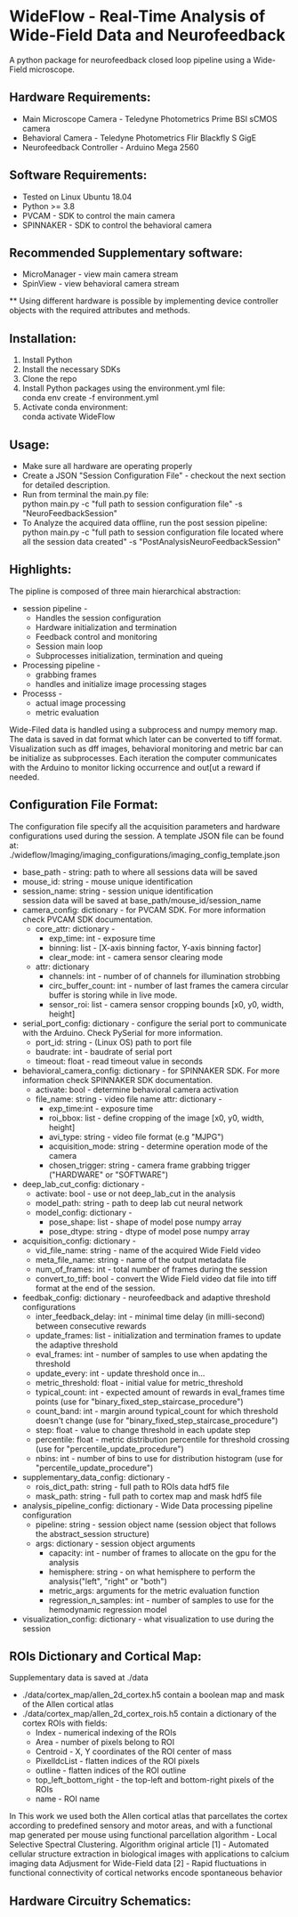 # WideFlow - Real-Time Analysis of Wide-Field Data and Neurofeedback
A python package for neurofeedback closed loop pipeline using a Wide-Field microscope.

## Hardware Requirements:
* Main Microscope Camera - Teledyne Photometrics Prime BSI sCMOS camera
* Behavioral Camera - Teledyne Photometrics Flir Blackfly S GigE
* Neurofeedback Controller - Arduino Mega 2560

## Software Requirements:
* Tested on Linux Ubuntu 18.04
* Python >= 3.8
* PVCAM - SDK to control the main camera
* SPINNAKER - SDK to control the behavioral camera

## Recommended Supplementary software:
* MicroManager - view main camera stream
* SpinView - view behavioral camera stream

** Using different hardware is possible by implementing device controller objects with the required attributes and methods.


## Installation:
1. Install Python
2. Install the necessary SDKs
3. Clone the repo
4. Install Python packages using the environment.yml file:<br />
	conda env create -f environment.yml
5. Activate conda environment:<br />
	conda activate WideFlow

## Usage:
* Make sure all hardware are operating properly
* Create a JSON "Session Configuration File" - checkout the next section for detailed description.
* Run from terminal the main.py file:<br />
python main.py -c "full path to session configuration file" -s "NeuroFeedbackSession"
* To Analyze the acquired data offline, run the post session pipeline:<br />
python main.py -c "full path to session configuration file located where all the session data created" -s "PostAnalysisNeuroFeedbackSession"


## Highlights:
The pipline is composed of three main hierarchical abstraction:
* session pipeline - 
	* Handles the session configuration
	* Hardware initialization and termination
	* Feedback control and monitoring
	* Session main loop
	* Subprocesses initialization, termination and queing
* Processing pipeline - 
	* grabbing frames
	* handles and initialize image processing stages
* Processs - 
	* actual image processing
	* metric evaluation

Wide-Filed data is handled using a subprocess and numpy memory map. The data is saved in dat format which later can be converted to tiff format.
Visualization such as dff images, behavioral monitoring and metric bar can be initialize as subprocesses.
Each iteration the computer communicates with the Arduino to monitor licking occurrence and out[ut a reward if needed.


## Configuration File Format:
The configuration file specify all the acquisition parameters and hardware configurations used during the session.
A template JSON file can be found at:
./wideflow/Imaging/imaging_configurations/imaging_config_template.json
* base_path - string: path to where all sessions data will be saved
* mouse_id: string - mouse unique identification
* session_name: string - session unique identification<br />
   session data will be saved at base_path/mouse_id/session_name
* camera_config: dictionary - for PVCAM SDK. For more information check PVCAM SDK documentation.
	* core_attr: dictionary - 
		* exp_time: int - exposure time
		* binning: list - [X-axis binning factor, Y-axis binning factor]
		* clear_mode: int - camera sensor clearing mode
	* attr: dictionary
		* channels: int - number of of channels for illumination strobbing
		* circ_buffer_count: int - number of last frames the camera circular buffer is storing while in live mode.
		* sensor_roi: list - camera sensor cropping bounds [x0, y0, width, height]
* serial_port_config: dictionary - configure the serial port to communicate with the Arduino. Check PySerial for more information.
	* port_id: string - (Linux OS) path to port file
	* baudrate: int - baudrate of serial port
	* timeout: float - read timeout value in seconds
* behavioral_camera_config: dictionary - for SPINNAKER SDK. For more information check SPINNAKER SDK documentation.
	* activate: bool - determine behavioral camera activation
	* file_name: string - video file name
	attr: dictionary - 
		* exp_time:int - exposure time
		* roi_bbox: list - define cropping of the image [x0, y0, width, height] 
		* avi_type: string - video file format (e.g "MJPG")
		* acquisition_mode: string - determine operation mode of the camera
		* chosen_trigger: string - camera frame grabbing trigger ("HARDWARE" or "SOFTWARE")
* deep_lab_cut_config: dictionary - 
	* activate: bool - use or not deep_lab_cut in the analysis
	* model_path: string - path to deep lab cut neural network 
	* model_config: dictionary - 
		* pose_shape: list - shape of model pose numpy array
		* pose_dtype: string - dtype of model pose numpy array
* acquisition_config: dictionary - 
	* vid_file_name: string - name of the acquired Wide Field video
	* meta_file_name: string - name of the output metadata file
	* num_of_frames: int - total number of frames during the session
	* convert_to_tiff: bool - convert the Wide Field video dat file into tiff format at the end of the session.	
* feedbak_config: dictionary - neurofeedback and adaptive threshold configurations
	* inter_feedback_delay: int - minimal time delay (in milli-second) between consecutive rewards
    * update_frames: list - initialization and termination frames to update the adaptive threshold
    * eval_frames: int - number of samples to use when apdating the threshold
    * update_every: int - update threshold once in...
	* metric_threshold: float - initial value for metric_threshold
    * typical_count: int - expected amount of rewards in eval_frames time points (use for "binary_fixed_step_staircase_procedure")
    * count_band: int - margin around typical_count for which threshold doesn't change (use for "binary_fixed_step_staircase_procedure")
    * step: float - value to change threshold in each update step
    * percentile: float - metric distribution percentile for threshold crossing (use for "percentile_update_procedure")
    * nbins: int - number of bins to use for distribution histogram  (use for "percentile_update_procedure")
* supplementary_data_config: dictionary - 
	* rois_dict_path: string - full path to ROIs data hdf5 file
    * mask_path: string - full path to cortex map and mask hdf5 file
* analysis_pipeline_config: dictionary - Wide Data processing pipeline configuration
	* pipeline: string - session object name (session object that follows the abstract_session structure)
	* args: dictionary - session object arguments
		* capacity: int - number of frames to allocate on the gpu for the analysis
		* hemisphere: string - on what hemisphere to perform the analysis("left", "right" or "both")
		* metric_args: arguments for the metric evaluation function
		* regression_n_samples: int - number of samples to use for the hemodynamic regression model
* visualization_config: dictionary - what visualization to use during the session



## ROIs Dictionary and Cortical Map:
Supplementary data is saved at ./data
* ./data/cortex_map/allen_2d_cortex.h5 contain a boolean map and mask of the Allen cortical atlas
* ./data/cortex_map/allen_2d_cortex_rois.h5 contain a dictionary of the cortex ROIs with fields:
	* Index - numerical indexing of the ROIs
	* Area - number of pixels belong to ROI
	* Centroid - X, Y coordinates of the ROI center of mass
	* PixelIdcList - flatten indices of the ROI pixels
	* outline - flatten indices of the ROI outline
	* top_left_bottom_right - the top-left and bottom-right pixels of the ROIs
	* name - ROI name

In This work we used both the Allen cortical atlas that parcellates the cortex according to predefined sensory and motor areas, 
and with a functional map generated per mouse using functional parcellation algorithm - Local Selective Spectral Clustering.
Algorithm original article
[1] - Automated cellular structure extraction in biological images with applications to calcium imaging data
Adjusment for Wide-Field data
[2] - Rapid fluctuations in functional connectivity of cortical networks encode spontaneous behavior


## Hardware Circuitry Schematics: